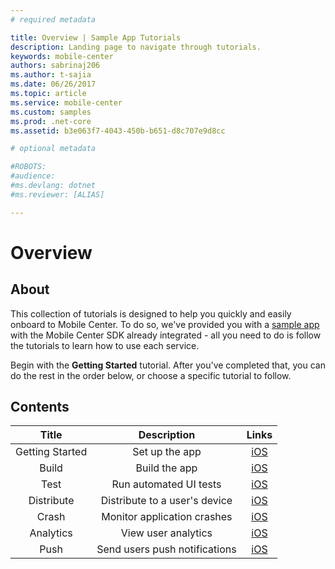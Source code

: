 ```yaml
---
# required metadata

title: Overview | Sample App Tutorials
description: Landing page to navigate through tutorials.
keywords: mobile-center
authors: sabrinaj206
ms.author: t-sajia
ms.date: 06/26/2017
ms.topic: article
ms.service: mobile-center
ms.custom: samples
ms.prod: .net-core
ms.assetid: b3e063f7-4043-450b-b651-d8c707e9d8cc

# optional metadata

#ROBOTS:
#audience:
#ms.devlang: dotnet
#ms.reviewer: [ALIAS]

---
```



# Overview

## About
This collection of tutorials is designed to help you quickly and easily onboard to Mobile Center. To do so, we've provided you with a [sample app](https://github.com/MobileCenter/sampleapp-ios-swift) with the Mobile Center SDK already integrated - all you need to do is follow the tutorials to learn how to use each service.

Begin with the **Getting Started** tutorial. After you've completed that, you can do the rest in the order below, or choose a specific tutorial to follow.

## Contents
| Title | Description | Links |
|:-:|:-:|:-:|
| Getting Started | Set up the app | [iOS](getting-started.md) |
| Build | Build the app | [iOS](build.md) |
| Test | Run automated UI tests | [iOS](test.md) |
| Distribute| Distribute to a user's device |   [iOS](distribute.md) |
| Crash | Monitor application crashes | [iOS](crashes.md) |
| Analytics | View user analytics | [iOS](analytics.md) |
| Push | Send users push notifications | [iOS](push.md) |
